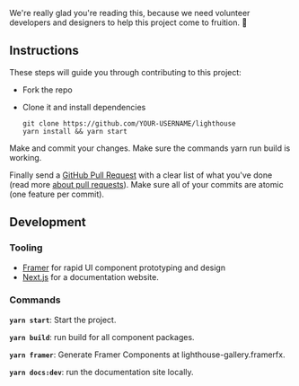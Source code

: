 We're really glad you're reading this, because we need volunteer developers and designers to help this project come to fruition. 👏

## Instructions

These steps will guide you through contributing to this project:

- Fork the repo
- Clone it and install dependencies

      git clone https://github.com/YOUR-USERNAME/lighthouse
      yarn install && yarn start

Make and commit your changes. Make sure the commands yarn run build is working.

Finally send a [GitHub Pull Request](https://github.com/harbor-school/lighthouse/compare?expand=1) with a clear list of what you've done (read more [about pull requests](https://help.github.com/articles/about-pull-requests/)). Make sure all of your commits are atomic (one feature per commit).

## Development

### Tooling

- [Framer](https://www.framer.com/) for rapid UI component prototyping and design
- [Next.js](https://nextjs.org/) for a documentation website.

### Commands

**`yarn start`**: Start the project.

**`yarn build`**: run build for all component packages.

**`yarn framer`**: Generate Framer Components at lighthouse-gallery.framerfx.

**`yarn docs:dev`**: run the documentation site locally.
